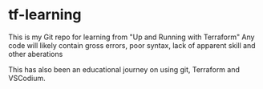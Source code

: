 # tf-learning
This is my Git repo for learning from "Up and Running with Terraform"
Any code will likely contain gross errors, poor syntax, lack of apparent skill and other aberations

This has also been an educational journey on using git, Terraform and VSCodium.
